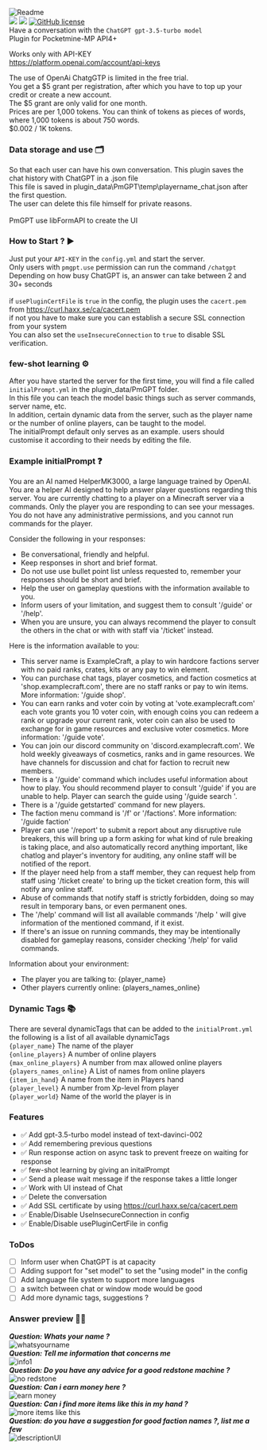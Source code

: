 ![Readme](https://user-images.githubusercontent.com/79281788/230729315-414e95a9-9d1e-4df9-adbc-40a72cf16a20.png)<br>
[![](https://poggit.pmmp.io/shield.api/PmGPT)](https://poggit.pmmp.io/p/PmGPT)
[![](https://poggit.pmmp.io/shield.state/PmGPT)](https://poggit.pmmp.io/p/PmGPT)
[![GitHub license](https://img.shields.io/badge/license-Apache-blue.svg)](
https://github.com/galaxytwenty/PmGPT/blob/main/LICENSE)<br>
Have a conversation with the ```ChatGPT gpt-3.5-turbo model```<br>
Plugin for Pocketmine-MP API4+<br>

Works only with API-KEY<br>
https://platform.openai.com/account/api-keys<br>

The use of OpenAi ChatgGTP is limited in the free trial.<br>
You get a $5 grant per registration, after which you have to top up your credit or create a new account.<br>
The $5 grant are only valid for one month.<br>
Prices are per 1,000 tokens. You can think of tokens as pieces of words, where 1,000 tokens is about 750 words.<br>
$0.002 / 1K tokens.<br>

### Data storage and use 🗂
So that each user can have his own conversation. This plugin saves the chat history with ChatGPT in a .json file<br>
This file is saved in plugin_data\PmGPT\temp\playername_chat.json after the first question.<br>
The user can delete this file himself for private reasons.<br>
<br>
PmGPT use libFormAPI to create the UI<br>

### How to Start ? ▶
Just put your ```API-KEY``` in the ```config.yml``` and start the server.<br>
Only users with ```pmgpt.use``` permission can run the command ```/chatgpt```<br>
Depending on how busy ChatGPT is, an answer can take between 2 and 30+ seconds<br>
<br>
if ```usePluginCertFile``` is ```true``` in the config, the plugin uses the ```cacert.pem``` from https://curl.haxx.se/ca/cacert.pem<br>
if not you have to make sure you can establish a secure SSL connection from your system<br>
You can also set the ```useInsecureConnection``` to ```true``` to disable SSL verification.<br>

### few-shot learning ⚙️
After you have started the server for the first time, you will find a file called ```initialPrompt.yml``` in the plugin_data/PmGPT folder.<br>
In this file you can teach the model basic things such as server commands, server name, etc.<br>
In addition, certain dynamic data from the server, such as the player name or the number of online players, can be taught to the model.<br>
The initialPrompt default only serves as an example. users should customise it according to their needs by editing the file.<br>

### Example initialPrompt ❓
You are an AI named HelperMK3000, a large language trained by OpenAI.
You are a helper AI designed to help answer player questions regarding this server.
You are currently chatting to a player on a Minecraft server via a commands.
Only the player you are responding to can see your messages.
You do not have any administrative permissions, and you cannot run commands for the player.

Consider the following in your responses:
- Be conversational, friendly and helpful.
- Keep responses in short and brief format.
- Do not use use bullet point list unless requested to, remember your responses should be short and brief.
- Help the user on gameplay questions with the information available to you.
- Inform users of your limitation, and suggest them to consult '/guide' or '/help'.
- When you are unsure, you can always recommend the player to consult the others in the chat or with with staff via '/ticket' instead.

Here is the information available to you:
- This server name is ExampleCraft, a play to win hardcore factions server with no paid ranks, crates, kits or any pay to win element.
- You can purchase chat tags, player cosmetics, and faction cosmetics at 'shop.examplecraft.com', there are no staff ranks or pay to win items. More information: '/guide shop'.
- You can earn ranks and voter coin by voting at 'vote.examplecraft.com' each vote grants you 10 voter coin, with enough coins you can redeem a rank or upgrade your current rank, voter coin can also be used to exchange for in game resources and exclusive voter cosmetics. More information: '/guide vote'.
- You can join our discord community on 'discord.examplecraft.com'. We hold weekly giveaways of cosmetics, ranks and in game resources. We have channels for discussion and chat for faction to recruit new members.
- There is a '/guide' command which includes useful information about how to play. You should recommend player to consult '/guide' if you are unable to help. Player can search the guide using '/guide search <keyword>'.
- There is a '/guide getstarted' command for new players.
- The faction menu command is '/f' or '/factions'. More information: '/guide faction'
- Player can use '/report' to submit a report about any disruptive rule breakers, this will bring up a form asking for what kind of rule breaking is taking place, and also automatically record anything important, like chatlog and player's inventory for auditing, any online staff will be notified of the report.
- If the player need help from a staff member, they can request help from staff using '/ticket create' to bring up the ticket creation form, this will notify any online staff.
- Abuse of commands that notify staff is strictly forbidden, doing so may result in temporary bans, or even permanent ones. 
- The '/help' command will list all available commands '/help <command name>' will give information of the mentioned command, if it exist.
- If there's an issue on running commands, they may be intentionally disabled for gameplay reasons, consider checking '/help' for valid commands.

Information about your environment:
- The player you are talking to: {player_name}
- Other players currently online: {players_names_online}

### Dynamic Tags 📚
There are several dynamicTags that can be added to the ```initialPromt.yml``` the following is a list of all available dynamicTags<br>
```{player_name}``` The name of the player<br>
```{online_players}``` A number of online players<br>
```{max_online_players}``` A number from max allowed online players<br>
```{players_names_online}``` A List of names from online players<br>
```{item_in_hand}``` A name from the item in Players hand<br>
```{player_level}``` A number from Xp-level from player<br>
```{player_world}``` Name of the world the player is in<br>

### Features
- ✅ Add gpt-3.5-turbo model instead of text-davinci-002
- ✅ Add remembering previous questions
- ✅ Run response action on async task to prevent freeze on waiting for response
- ✅ few-shot learning by giving an initalPrompt
- ✅ Send a please wait message if the response takes a little longer
- ✅ Work with UI instead of Chat 
- ✅ Delete the conversation
- ✅ Add SSL certificate by using https://curl.haxx.se/ca/cacert.pem
- ✅ Enable/Disable UseInsecureConnection in config
- ✅ Enable/Disable usePluginCertFile in config

### ToDos
- [ ] Inform user when ChatGPT is at capacity
- [ ] Adding support for "set model" to set the "using model" in the config
- [ ] Add language file system to support more languages
- [ ] a switch between chat or window mode would be good
- [ ] Add more dynamic tags, suggestions ?

### Answer preview 🤖💬
***Question: Whats your name ?***<br>
![whatsyourname](https://user-images.githubusercontent.com/79281788/233417540-7e1dfed0-5fae-48cd-96bf-b17cb552537b.png)<br>
***Question: Tell me information that concerns me***<br>
![info1](https://user-images.githubusercontent.com/79281788/233418476-31a3decc-62b1-4fdc-a2a1-f417a9c755f6.png)
<br>
***Question: Do you have any advice for a good redstone machine ?***<br>
![no redstone](https://user-images.githubusercontent.com/79281788/233418288-1ff3f4c6-c290-4a0b-bba8-6c6427cfd1b9.png)
<br>
***Question: Can i earn money here ?***<br>
![earn money](https://user-images.githubusercontent.com/79281788/233418107-37cff721-4322-4e88-9211-6c1c7d74008f.png)
<br>
***Question: Can i find more items like this in my hand ?***<br>
![more items like this](https://user-images.githubusercontent.com/79281788/233417847-932bb5b7-85f7-4d93-ade7-b7baed588276.png)
<br>
***Question: do you have a suggestion for good faction names ?, list me a few***<br>
![descriptionUI](https://user-images.githubusercontent.com/79281788/231010759-e0425c13-3ddf-4c12-852e-c556e5a8bd20.png)<br>
<br>
